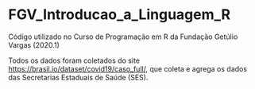 # FGV_Introducao_a_Linguagem_R

Código utilizado no Curso de Programação em R da Fundação Getúlio Vargas (2020.1)

Todos os dados foram coletados do site https://brasil.io/dataset/covid19/caso_full/, que coleta e agrega os dados das Secretarias Estaduais de Saúde (SES).

